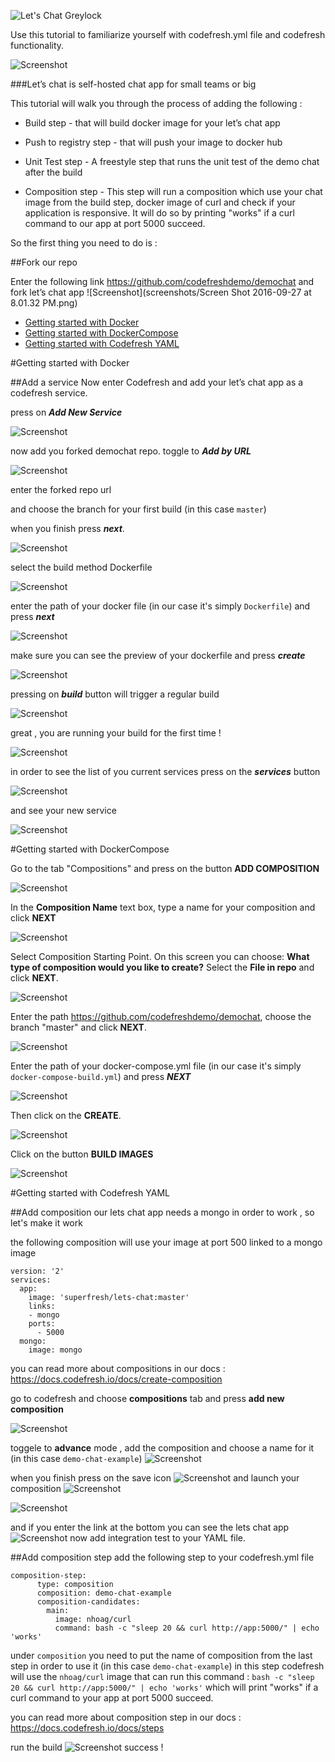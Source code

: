 ![Let's Chat Greylock](http://i.imgur.com/0a3l5VF.png)


Use this tutorial to familiarize yourself with codefresh.yml file and codefresh functionality.

![Screenshot](http://i.imgur.com/C4uMD67.png)

###Let’s chat is self-hosted chat app for small teams or big

This tutorial will walk you through the process of adding the following :


* Build step - that will build docker image for your let’s chat app

* Push to registry step - that will push your image to docker hub

* Unit Test step - A freestyle step that runs the unit test of the demo chat after the build

* Composition step - This step will run a composition which use your chat image from the build step, docker image of curl
and check if your application is responsive. It will do so by printing "works" if a curl command to our app at port 5000 succeed.

So the first thing you need to do is :

##Fork our repo

Enter the following link https://github.com/codefreshdemo/demochat and fork let’s chat app
![Screenshot](screenshots/Screen Shot 2016-09-27 at 8.01.32 PM.png)

* [Getting started with Docker](#docker)
* [Getting started with DockerCompose](#docker_compose)
* [Getting started with Codefresh YAML](#codefresh_yml)

<a name="docker"/>
#Getting started with Docker

##Add a service
Now enter Codefresh and add your let’s chat app as a codefresh service.

press on ___Add New Service___

![Screenshot](screenshots/codefresh_add_first_service.png)

now add you forked demochat repo.
toggle to ___Add by URL___

![Screenshot](screenshots/codefresh_add_by_url.png)

enter the forked repo url

and choose the branch for your first build (in this case ```master```)


when you finish press ___next___.

![Screenshot](screenshots/codefresh_select_service_repo_by_url.png)

select the build method Dockerfile

![Screenshot](screenshots/codefresh_build_method.png)

enter the path of your docker file (in our case it's simply ```Dockerfile```)
and press ___next___

![Screenshot](screenshots/codefresh_dockerfile_build_method.png)

make sure you can see the preview of your dockerfile
and press ___create___

![Screenshot](screenshots/codefresh_preview_dockerfile.png)

pressing on ___build___  button will trigger a regular build

![Screenshot](screenshots/codefresh_build_dockerfile.png)

great , you  are running  your build for the first time !

![Screenshot](screenshots/codefresh_demochat_regular_build.png)

in order to see the list of you current services press on the ___services___ button

![Screenshot](screenshots/2016-09-29_1729.png)

and see your new service

![Screenshot](screenshots/codefresh_demochat_service.png)

<a name="docker_compose"/>
#Getting started with DockerCompose

Go to the tab "Compositions" and press on the button __ADD COMPOSITION__

![Screenshot](screenshots/codefresh_add_first_compose.png)

In the **Composition Name** text box, type a name for your composition and click __NEXT__

![Screenshot](screenshots/codefresh_name_compose.png)

Select Composition Starting Point. On this screen you can choose: __What type of composition would you like to create?__
Select the **File in repo** and click **NEXT**.

![Screenshot](screenshots/codefresh_compose_fileinrepo.png)

Enter the path https://github.com/codefreshdemo/demochat, choose the branch "master" and click **NEXT**.

![Screenshot](screenshots/codefresh_select_repos.png)

Enter the path of your docker-compose.yml file (in our case it's simply ```docker-compose-build.yml```) and press ___NEXT___

![Screenshot](screenshots/codefresh_locate_compose_file.png)

Then click on the **CREATE**.

![Screenshot](screenshots/codefresh_customize_compose.png)

Click on the button __BUILD IMAGES__

![Screenshot](screenshots/codefresh_configure_compose.png)

<a name="codefresh_yml"/>
#Getting started with Codefresh YAML


##Add composition
our lets chat app needs a mongo in order to work , so let's make it work

the following composition will use your image at port 500 linked to a mongo image
```
version: '2'
services:
  app:
    image: 'superfresh/lets-chat:master'
    links:
    - mongo
    ports:
      - 5000
  mongo:
    image: mongo
```
you can read more about compositions in our docs :
https://docs.codefresh.io/docs/create-composition

go to codefresh and choose  __compositions__ tab
and press __add new composition__

![Screenshot](screenshots/2016-09-28_1915.png)


toggele to __advance__ mode , add the composition
and choose a name for it (in this case ```demo-chat-example```)
![Screenshot](screenshots/2016-09-28_1918.png)

when you finish press on the save icon ![Screenshot](screenshots/2016-09-28_1921.png)
and launch your composition ![Screenshot](screenshots/2016-09-29_1552.png)


![Screenshot](screenshots/2016-09-29_1549.png)

and if you enter the link at the bottom you can see the lets chat app
![Screenshot](screenshots/2016-09-29_1550.png)
now add integration test to your YAML file.

##Add composition step
add the following step to your codefresh.yml file


```
composition-step:
      type: composition
      composition: demo-chat-example
      composition-candidates:
        main:
          image: nhoag/curl
          command: bash -c "sleep 20 && curl http://app:5000/" | echo 'works'
```
under ```composition``` you need to put the name of composition from the last step in order to use it
(in this case ```demo-chat-example```)
in this step codefresh will use the ```nhoag/curl``` image that can run this command : ```bash -c "sleep 20 && curl http://app:5000/" | echo 'works'```
which will print "works" if a curl command to your app at port 5000 succeed.

you can read more about composition step in our docs :
 https://docs.codefresh.io/docs/steps

run the build
![Screenshot](screenshots/2016-09-29_1728.png)
success !



